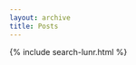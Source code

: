 ```yaml
---
layout: archive
title: Posts
---
```

{% include search-lunr.html %}

<!-- *****

{%- for category in site.categories -%}
  <h3>{{ category }}</h3>
    {%- for post in category -%}
      <article class="post-item">
        <h4 class="post-item-title">
          <a href="{{ post.url }}">{{ post.title | escape }}</a>
        </h4> 
      </article>
    {% endfor %}
{% endfor %}

*****

{%- for post in site.posts -%}
  {%- capture current_year -%}{{ post.date | date: "%Y" }}{%- endcapture -%}
  {%- unless current_year == previous_year -%}
    <h3>{{ current_year }}</h3>
    {%- assign previous_year = current_year -%}
  {%- endunless -%}
  <article class="post-item">
    <h4 class="post-item-title">
      <a href="{{ post.url }}">{{ post.title | escape }}</a>
    </h4> 
  </article>
{%- endfor -%} -->
